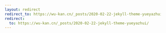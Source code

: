 ```yaml
---
layout: redirect
redirect_to: https://wu-kan.cn/_posts/2020-02-22-jekyll-theme-yueyazhui/
redirect:
  to: https://wu-kan.cn/_posts/2020-02-22-jekyll-theme-yueyazhui/
---
```

